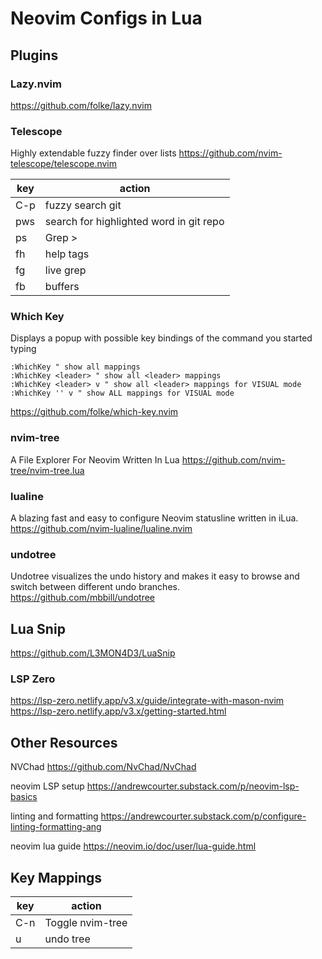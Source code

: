 # Neovim Configs in Lua
## Plugins
### Lazy.nvim
https://github.com/folke/lazy.nvim

### Telescope
Highly extendable fuzzy finder over lists
https://github.com/nvim-telescope/telescope.nvim

|key|action|
|---|------|
|C-p|fuzzy search git|
|<leader>pws|search for highlighted word in git repo|
|<leader>ps|Grep >|
|<leader>fh|help tags|
|<leader>fg|live grep|
|<leader>fb|buffers|

### Which Key
Displays a popup with possible key bindings of the command you started typing
```
:WhichKey " show all mappings
:WhichKey <leader> " show all <leader> mappings
:WhichKey <leader> v " show all <leader> mappings for VISUAL mode
:WhichKey '' v " show ALL mappings for VISUAL mode
```
https://github.com/folke/which-key.nvim

### nvim-tree
A File Explorer For Neovim Written In Lua
https://github.com/nvim-tree/nvim-tree.lua

### lualine
A blazing fast and easy to configure Neovim statusline written in iLua.
https://github.com/nvim-lualine/lualine.nvim

### undotree
Undotree visualizes the undo history and makes it easy to browse and switch between different undo branches.
https://github.com/mbbill/undotree

## Lua Snip

https://github.com/L3MON4D3/LuaSnip


### LSP Zero
https://lsp-zero.netlify.app/v3.x/guide/integrate-with-mason-nvim
https://lsp-zero.netlify.app/v3.x/getting-started.html

## Other Resources
NVChad
https://github.com/NvChad/NvChad

neovim LSP setup
https://andrewcourter.substack.com/p/neovim-lsp-basics

linting and formatting
https://andrewcourter.substack.com/p/configure-linting-formatting-ang

neovim lua guide
https://neovim.io/doc/user/lua-guide.html

## Key Mappings

|key|action|
|---|------|
|C-n|Toggle nvim-tree|
|<leader>u|undo tree|
